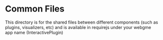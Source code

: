 # Common Files
This directory is for the shared files between different components (such as plugins, visualizers, etc) and is available in requirejs under your webgme app name (InteractivePlugin)
